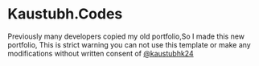 # Kaustubh.Codes

Previously many developers copied my old portfolio,So I made this new portfolio, This is strict warning you can not use this template or make any modifications without written consent of [@kaustubhk24](https://github.com/kaustubhk24/)
